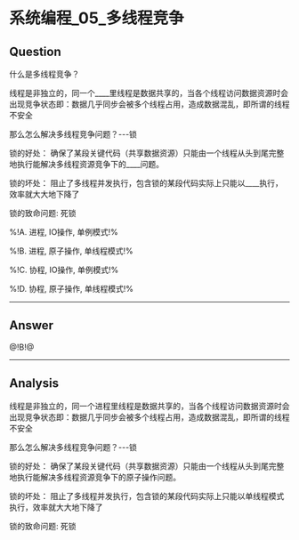 # 系统编程_05_多线程竞争

## Question
什么是多线程竞争？

线程是非独立的，同一个____里线程是数据共享的，当各个线程访问数据资源时会出现竞争状态即：数据几乎同步会被多个线程占用，造成数据混乱，即所谓的线程不安全

那么怎么解决多线程竞争问题？---锁

锁的好处： 确保了某段关键代码（共享数据资源）只能由一个线程从头到尾完整地执行能解决多线程资源竞争下的____问题。

锁的坏处： 阻止了多线程并发执行，包含锁的某段代码实际上只能以____执行，效率就大大地下降了

锁的致命问题: 死锁

%!A. 进程, IO操作, 单例模式!%

%!B. 进程, 原子操作, 单线程模式!%

%!C. 协程, IO操作, 单例模式!%

%!D. 协程, 原子操作, 单线程模式!%

----

## Answer
@!B!@

----

## Analysis

线程是非独立的，同一个进程里线程是数据共享的，当各个线程访问数据资源时会出现竞争状态即：数据几乎同步会被多个线程占用，造成数据混乱，即所谓的线程不安全

那么怎么解决多线程竞争问题？---锁

锁的好处： 确保了某段关键代码（共享数据资源）只能由一个线程从头到尾完整地执行能解决多线程资源竞争下的原子操作问题。

锁的坏处： 阻止了多线程并发执行，包含锁的某段代码实际上只能以单线程模式执行，效率就大大地下降了

锁的致命问题: 死锁